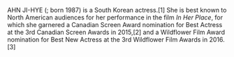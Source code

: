 AHN JI-HYE (; born 1987) is a South Korean actress.[1] She is best known to North American audiences for her performance in the film _In Her Place_, for which she garnered a Canadian Screen Award nomination for Best Actress at the 3rd Canadian Screen Awards in 2015,[2] and a Wildflower Film Award nomination for Best New Actress at the 3rd Wildflower Film Awards in 2016.[3]
